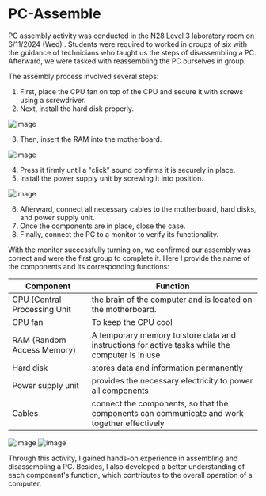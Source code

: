# PC-Assemble
PC assembly activity was conducted in the N28 Level 3 laboratory room on 6/11/2024 (Wed) . Students were required to worked in groups of six with the guidance of technicians who taught us the steps of disassembling a PC. Afterward, we were tasked with reassembling the PC ourselves in group.

The assembly process involved several steps: 
1. First, place the CPU fan on top of the CPU and secure it with screws using a screwdriver. 
2. Next, install the hard disk properly.

![image](https://github.com/user-attachments/assets/0989366a-87b6-4990-8319-6209d4c71abd)

3. Then, insert the RAM into the motherboard.

![image](https://github.com/user-attachments/assets/8afa0491-b463-4ea4-ab02-de2309c10787)

4. Press it firmly until a "click" sound confirms it is securely in place. 
5. Install the power supply unit by screwing it into position.

![image](https://github.com/user-attachments/assets/de02c317-11fe-4d84-9fcb-7994e59413cb)

6. Afterward, connect all necessary cables to the motherboard, hard disks, and power supply unit. 
7. Once the components are in place, close the case. 
8. Finally, connect the PC to a monitor to verify its functionality.

With the monitor successfully turning on, we confirmed our assembly was correct and were the first group to complete it. Here I provide the name of the components and its corresponding functions: 

|Component | Function|
| ------------- | ------------- |
| CPU (Central Processing Unit  | the brain of the computer and is located on the motherboard.  |
| CPU fan  | To keep the CPU cool  |
| RAM (Random Access Memory)  | A temporary memory to store data and instructions for active tasks while the computer is in use  |
| Hard disk  | stores data and information permanently  |
| Power supply unit  | provides the necessary electricity to power all components |
| Cables  | connect the components, so that the components can communicate and work together effectively  |

![image](https://github.com/user-attachments/assets/308f3740-9bb6-4644-b127-b9a9b15e9391) ![image](https://github.com/user-attachments/assets/f06ebd15-1009-4aeb-a0f6-9c7c3afaba98)

Through this activity, I gained hands-on experience in assembling and disassembling a PC. Besides, I also developed a better understanding of each component's function, which contributes to the overall operation of a computer.
